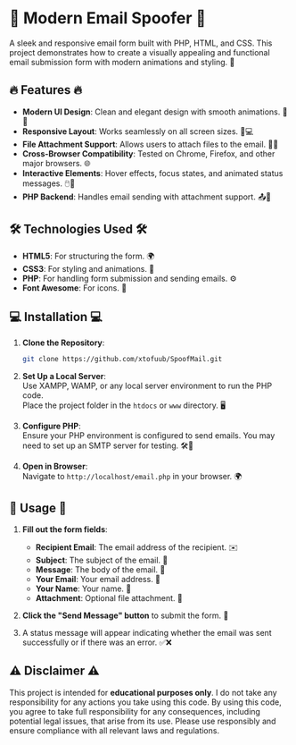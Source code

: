 # 🌟 **Modern Email Spoofer** 🌟

A sleek and responsive email form built with PHP, HTML, and CSS. This project demonstrates how to create a visually appealing and functional email submission form with modern animations and styling. 🚀

## 🔥 **Features** 🔥

- **Modern UI Design**: Clean and elegant design with smooth animations. 🎨✨
- **Responsive Layout**: Works seamlessly on all screen sizes. 📱💻
- **File Attachment Support**: Allows users to attach files to the email. 📎📁
- **Cross-Browser Compatibility**: Tested on Chrome, Firefox, and other major browsers. 🌐
- **Interactive Elements**: Hover effects, focus states, and animated status messages. 🖱️💫
- **PHP Backend**: Handles email sending with attachment support. 📤🔧

## 🛠️ **Technologies Used** 🛠️

- **HTML5**: For structuring the form. 🌍
- **CSS3**: For styling and animations. 🎨
- **PHP**: For handling form submission and sending emails. ⚙️
- **Font Awesome**: For icons. 📸

## 💻 **Installation** 💻

1. **Clone the Repository**:  
   ```bash
   git clone https://github.com/xtofuub/SpoofMail.git


2. **Set Up a Local Server**:  
   Use XAMPP, WAMP, or any local server environment to run the PHP code.  
   Place the project folder in the `htdocs` or `www` directory. 🖥️

3. **Configure PHP**:  
   Ensure your PHP environment is configured to send emails. You may need to set up an SMTP server for testing. 🛠️📧

4. **Open in Browser**:  
   Navigate to `http://localhost/email.php` in your browser. 🌍

## 📝 **Usage** 📝

1. **Fill out the form fields**:  
   - **Recipient Email**: The email address of the recipient. ✉️
   - **Subject**: The subject of the email. 📄
   - **Message**: The body of the email. 📝
   - **Your Email**: Your email address. 📧
   - **Your Name**: Your name. 👤
   - **Attachment**: Optional file attachment. 📎

2. **Click the "Send Message" button** to submit the form. 🚀

3. A status message will appear indicating whether the email was sent successfully or if there was an error. ✅❌





## ⚠️ **Disclaimer** ⚠️

This project is intended for **educational purposes only**. I do not take any responsibility for any actions you take using this code. By using this code, you agree to take full responsibility for any consequences, including potential legal issues, that arise from its use. Please use responsibly and ensure compliance with all relevant laws and regulations.

   
